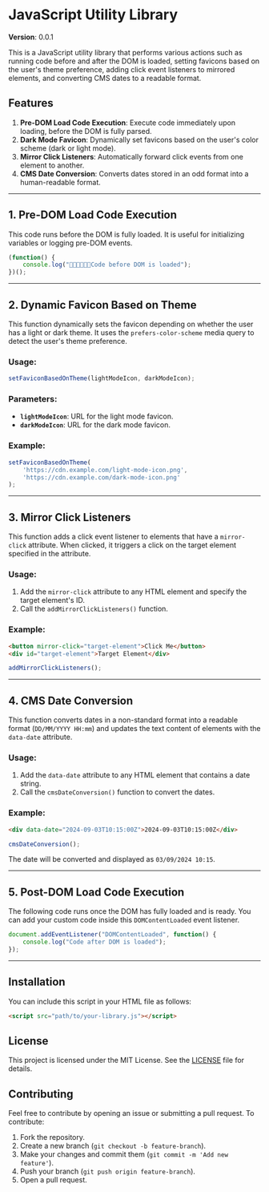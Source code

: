 
# JavaScript Utility Library

**Version**: 0.0.1

This is a JavaScript utility library that performs various actions such as running code before and after the DOM is loaded, setting favicons based on the user's theme preference, adding click event listeners to mirrored elements, and converting CMS dates to a readable format.

## Features

1. **Pre-DOM Load Code Execution**: Execute code immediately upon loading, before the DOM is fully parsed.
2. **Dark Mode Favicon**: Dynamically set favicons based on the user's color scheme (dark or light mode).
3. **Mirror Click Listeners**: Automatically forward click events from one element to another.
4. **CMS Date Conversion**: Converts dates stored in an odd format into a human-readable format.

---

## 1. Pre-DOM Load Code Execution

This code runs before the DOM is fully loaded. It is useful for initializing variables or logging pre-DOM events.

```javascript
(function() {
    console.log("🌴🌴🌴🌴🌴🌴Code before DOM is loaded");
})();
```

---

## 2. Dynamic Favicon Based on Theme

This function dynamically sets the favicon depending on whether the user has a light or dark theme. It uses the `prefers-color-scheme` media query to detect the user's theme preference.

### Usage:

```javascript
setFaviconBasedOnTheme(lightModeIcon, darkModeIcon);
```

### Parameters:
- **`lightModeIcon`**: URL for the light mode favicon.
- **`darkModeIcon`**: URL for the dark mode favicon.

### Example:

```javascript
setFaviconBasedOnTheme(
    'https://cdn.example.com/light-mode-icon.png',
    'https://cdn.example.com/dark-mode-icon.png'
);
```

---

## 3. Mirror Click Listeners

This function adds a click event listener to elements that have a `mirror-click` attribute. When clicked, it triggers a click on the target element specified in the attribute.

### Usage:

1. Add the `mirror-click` attribute to any HTML element and specify the target element's ID.
2. Call the `addMirrorClickListeners()` function.

### Example:

```html
<button mirror-click="target-element">Click Me</button>
<div id="target-element">Target Element</div>
```

```javascript
addMirrorClickListeners();
```

---

## 4. CMS Date Conversion

This function converts dates in a non-standard format into a readable format (`DD/MM/YYYY HH:mm`) and updates the text content of elements with the `data-date` attribute.

### Usage:

1. Add the `data-date` attribute to any HTML element that contains a date string.
2. Call the `cmsDateConversion()` function to convert the dates.

### Example:

```html
<div data-date="2024-09-03T10:15:00Z">2024-09-03T10:15:00Z</div>
```

```javascript
cmsDateConversion();
```

The date will be converted and displayed as `03/09/2024 10:15`.

---

## 5. Post-DOM Load Code Execution

The following code runs once the DOM has fully loaded and is ready. You can add your custom code inside this `DOMContentLoaded` event listener.

```javascript
document.addEventListener("DOMContentLoaded", function() {
    console.log("Code after DOM is loaded");
});
```

---

## Installation

You can include this script in your HTML file as follows:

```html
<script src="path/to/your-library.js"></script>
```

## License

This project is licensed under the MIT License. See the [LICENSE](LICENSE) file for details.

## Contributing

Feel free to contribute by opening an issue or submitting a pull request. To contribute:

1. Fork the repository.
2. Create a new branch (`git checkout -b feature-branch`).
3. Make your changes and commit them (`git commit -m 'Add new feature'`).
4. Push your branch (`git push origin feature-branch`).
5. Open a pull request.
